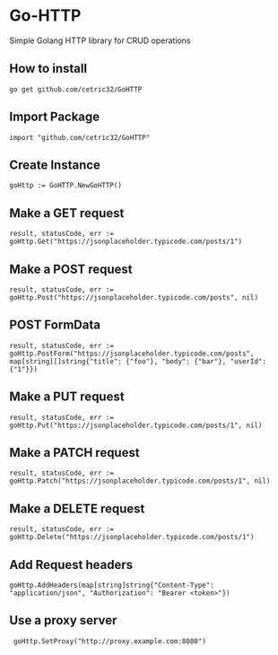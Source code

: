 # Go-HTTP

Simple Golang HTTP library for CRUD operations

## How to install

```
go get github.com/cetric32/GoHTTP
```

## Import Package

```
import "github.com/cetric32/GoHTTP"
```

## Create Instance

```
goHttp := GoHTTP.NewGoHTTP()
```

## Make a GET request

```
result, statusCode, err := goHttp.Get("https://jsonplaceholder.typicode.com/posts/1")
```

## Make a POST request

```
result, statusCode, err := goHttp.Post("https://jsonplaceholder.typicode.com/posts", nil)
```

## POST FormData 

```
result, statusCode, err := goHttp.PostForm("https://jsonplaceholder.typicode.com/posts", map[string][]string{"title": {"foo"}, "body": {"bar"}, "userId": {"1"}})
```

## Make a PUT request

```
result, statusCode, err := goHttp.Put("https://jsonplaceholder.typicode.com/posts/1", nil)
```

## Make a PATCH request

```
result, statusCode, err := goHttp.Patch("https://jsonplaceholder.typicode.com/posts/1", nil)
```

## Make a DELETE request 

```
result, statusCode, err := goHttp.Delete("https://jsonplaceholder.typicode.com/posts/1")
```

## Add Request headers

```
goHttp.AddHeaders(map[string]string{"Content-Type": "application/json", "Authorization": "Bearer <token>"})
```

## Use a proxy server

```
 goHttp.SetProxy("http://proxy.example.com:8080")
```

